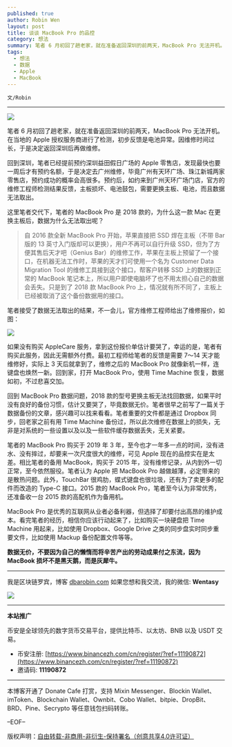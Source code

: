 ```yaml
---
published: true
author: Robin Wen
layout: post
title: 谈谈 MacBook Pro 的品控
category: 想法
summary: 笔者 6 月初回了趟老家，就在准备返回深圳的前两天，MacBook Pro 无法开机。在当地的 Apple 授权服务商进行了检测，初步反馈是电池异常。因维修时间过长，于是决定返回深圳后再做维修。MacBook Pro 是优秀的互联网从业者必备利器，但选择了却要付出高昂的维护成本。看完笔者的经历，相信你应该行动起来了，比如购买一块硬盘把 Time Machine 用起来，比如使用 Dropbox、Google Drive 之类的同步盘实时同步重要文件，比如使用 Mackup 备份配置文件等等。数据无价，不要因为自己的懒惰而将辛苦产出的劳动成果付之东流，因为 MacBook 损坏不是黑天鹅，而是灰犀牛。
tags:
  - 想法
  - 数据
  - Apple
  - MacBook
---
```


`文/Robin`

***

![](https://cdn.dbarobin.com/lmj7zle.png)

笔者 6 月初回了趟老家，就在准备返回深圳的前两天，MacBook Pro 无法开机。在当地的 Apple 授权服务商进行了检测，初步反馈是电池异常。因维修时间过长，于是决定返回深圳后再做维修。

回到深圳，笔者已经提前预约深圳益田假日广场的 Apple 零售店，发现最快也要一周后才有预约名额，于是决定去广州维修，毕竟广州有天环广场、珠江新城两家零售店，预约成功的概率会高很多。预约后，如约来到广州天环广场门店，官方的维修工程师检测结果反馈，主板损坏、电池鼓包，需要更换主板、电池，而且数据无法取出。

这里笔者交代下，笔者的 MacBook Pro 是 2018 款的，为什么这一款 Mac 在更换主板后，数据为什么无法取出呢？

> 自 2016 款全新 MacBook Pro 开始，苹果直接把 SSD 焊在主板（不带 Bar 版的 13 英寸入门版却可以更换），用户不再可以自行升级 SSD，但为了方便其售后天才吧（Genius Bar）的维修工作，苹果在主板上预留了一个接口，在机器无法工作时，苹果的天才们可使用一个名为 Customer Data Migration Tool 的维修工具接到这个接口，帮客户转移 SSD 上的数据到正常的 MacBook 笔记本上，所以用户即使电脑坏了也不用太担心自己的数据会丢失。只是到了 2018 款 MacBook Pro 上，情况就有所不同了，主板上已经被取消了这个备份数据用的接口。

笔者接受了数据无法取出的结果，不一会儿，官方维修工程师给出了维修报价，如图：

![](https://cdn.dbarobin.com/r9uxnmn.png)

如果没有购买 AppleCare 服务，拿到这份报价单估计要哭了，幸运的是，笔者有购买此服务，因此无需额外付费。最初工程师给笔者的反馈是需要 7～14 天才能维修好，实际上 3 天后就拿到了，维修之后的 MacBook Pro 就像新机一样，连键盘也焕然一新。回到家，打开 MacBook Pro，使用 Time Machine 恢复，数据如初，不过悲喜交加。

回到 MacBook Pro 数据问题，2018 款的型号更换主板无法找回数据，如果平时没有良好的备份习惯，估计又要哭了，毕竟数据无价。笔者很早之前写了一篇关于数据备份的文章，感兴趣可以找来看看。笔者重要的文件都是通过 Dropbox 同步，回老家之前有用 Time Machine 备份过，所以此次维修在数据上的损失，无非是对系统的一些设置以及以及一些软件缓存数据丢失，无关紧要。

笔者的 MacBook Pro 购买于 2019 年 3 年，至今也才一年多一点的时间，没有进水、没有摔过，却要来一次尺度很大的维修，可见 Apple 现在的品控实在是太差。相比笔者的备用 MacBook，购买于 2015 年，没有维修记录，从内到外一切正常，至今依然服役。笔者认为 Apple 把 MacBook Pro 越做越薄，必定带来的是散热问题。此外，TouchBar 很鸡肋，蝶式键盘也很垃圾，还有为了卖更多的配件而改造的 Type-C 接口。2015 款的 MacBook Pro，笔者至今认为非常优秀，还准备收一台 2015 款的高配机作为备用机。

MacBook Pro 是优秀的互联网从业者必备利器，但选择了却要付出高昂的维护成本。看完笔者的经历，相信你应该行动起来了，比如购买一块硬盘把 Time Machine 用起来，比如使用 Dropbox、Google Drive 之类的同步盘实时同步重要文件，比如使用 Mackup 备份配置文件等等。

**数据无价，不要因为自己的懒惰而将辛苦产出的劳动成果付之东流，因为 MacBook 损坏不是黑天鹅，而是灰犀牛。**

***

我是区块链罗宾，博客 [dbarobin.com](https://dbarobin.com/)
如果您想和我交流，我的微信: **Wentasy**

![](https://cdn.dbarobin.com/v4yywe2.png)

***

**本站推广**

币安是全球领先的数字货币交易平台，提供比特币、以太坊、BNB 以及 USDT 交易。

* 币安注册: [https://www.binancezh.com/cn/register/?ref=11190872](https://www.binancezh.com/cn/register/?ref=11190872)
* 邀请码: **11190872**

***

本博客开通了 Donate Cafe 打赏，支持 Mixin Messenger、Blockin Wallet、imToken、Blockchain Wallet、Ownbit、Cobo Wallet、bitpie、DropBit、BRD、Pine、Secrypto 等任意钱包扫码转账。

<center>
    <div class="--donate-button"
         data-button-id="f8b9df0d-af9a-460d-8258-d3f435445075"
    ></div>
</center>

–EOF–

版权声明：[自由转载-非商用-非衍生-保持署名（创意共享4.0许可证）](http://creativecommons.org/licenses/by-nc-nd/4.0/deed.zh)